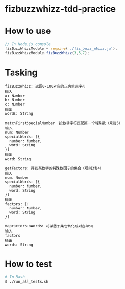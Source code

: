 # fizbuzzwhizz-tdd-practice

# How to use
```javascript
// In Node.js console
fizBuzzWhizzModule = require('./fiz_buzz_whizz.js');
fizBuzzWhizzModule.fizBuzzWhizz(3,5,7);
```

# Tasking
```
fizBuzzWhizz: 返回0-100对应的正确单词序列
输入：
a: Number
b: Number
c: Number
输出：
words: String

matchFirstSpecialNumber: 按数字字符匹配第一个特殊数（规则5）
输入：
num: Number
specialWords: [{
  number: Number,
  word: String
}]
输出：
word: String

getFactors: 得到某数字的特殊数因子的集合（规则3和4）
输入：
num: Number
specialWords: [{
  number: Number,
  word: String
}]
输出：
factors: [{
  number: Number,
  word: String
}]

mapFactorsToWords: 将某因子集合转化成对应单词
输入：
factors
输出：
words: String
```

# How to test
```bash
# In Bash
$ ./run_all_tests.sh
```
